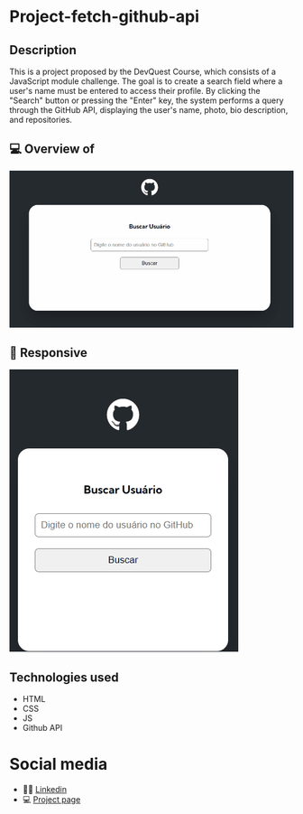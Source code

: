 # Project-fetch-github-api

## Description
This is a project proposed by the DevQuest Course, which consists of a JavaScript module challenge. The goal is to create a search field where a user's name must be entered to access their profile. By clicking the "Search" button or pressing the "Enter" key, the system performs a query through the GitHub API, displaying the user's name, photo, bio description, and repositories.

## 💻 Overview of

[<img src="./src/image/screen-project-fetch-github-api.gif" alt="">](https://github.com/ma17martins/project-fetch-github-api.git)

## 📳 Responsive

[<img src="./src/image/screen-project-fetch-github-api-mobile.gif">](https://github.com/ma17martins/project-fetch-github-api.git)
## Technologies used

- HTML 
- CSS 
- JS
- Github API


 # Social media

 - 👋🏾 [Linkedin](https://www.linkedin.com/in/matheus17martins/)
 - 💻 [Project page](https://ma17martins.github.io/project-fetch-github-api/) 


